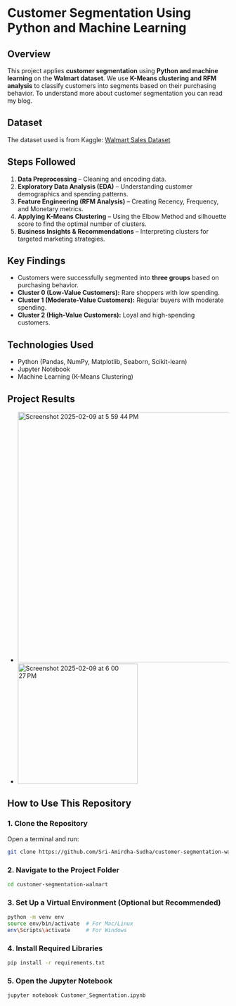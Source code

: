 
# Customer Segmentation Using Python and Machine Learning 

## Overview
This project applies **customer segmentation** using **Python and machine learning** on the **Walmart dataset**. We use **K-Means clustering and RFM analysis** to classify customers into segments based on their purchasing behavior. To understand more about customer segmentation you can read my blog.

## Dataset
The dataset used is from Kaggle: [Walmart Sales Dataset](https://www.kaggle.com/datasets/devarajv88/walmart-sales-dataset)

## Steps Followed
1. **Data Preprocessing** – Cleaning and encoding data.
2. **Exploratory Data Analysis (EDA)** – Understanding customer demographics and spending patterns.
3. **Feature Engineering (RFM Analysis)** – Creating Recency, Frequency, and Monetary metrics.
4. **Applying K-Means Clustering** – Using the Elbow Method and silhouette score to find the optimal number of clusters.
5. **Business Insights & Recommendations** – Interpreting clusters for targeted marketing strategies.

## Key Findings
- Customers were successfully segmented into **three groups** based on purchasing behavior.
- **Cluster 0 (Low-Value Customers):** Rare shoppers with low spending.
- **Cluster 1 (Moderate-Value Customers):** Regular buyers with moderate spending.
- **Cluster 2 (High-Value Customers):** Loyal and high-spending customers.

## Technologies Used
- Python (Pandas, NumPy, Matplotlib, Seaborn, Scikit-learn)
- Jupyter Notebook
- Machine Learning (K-Means Clustering)

## Project Results
- <img width="569" alt="Screenshot 2025-02-09 at 5 59 44 PM" src="https://github.com/user-attachments/assets/e8576cea-0871-4f32-bb15-1e3ffbc756c1" />
- <img width="273" alt="Screenshot 2025-02-09 at 6 00 27 PM" src="https://github.com/user-attachments/assets/c9c90bfb-a024-46a2-80dd-11c80ee9416f" />


## How to Use This Repository
### **1. Clone the Repository**  
Open a terminal and run:  
```bash
git clone https://github.com/Sri-Amirdha-Sudha/customer-segmentation-walmart.git
```
### **2. Navigate to the Project Folder** 
```bash
cd customer-segmentation-walmart
```
### **3. Set Up a Virtual Environment (Optional but Recommended)** 
```bash
python -m venv env
source env/bin/activate  # For Mac/Linux
env\Scripts\activate     # For Windows
```
### **4. Install Required Libraries** 
```bash
pip install -r requirements.txt
```
### **5. Open the Jupyter Notebook** 
```bash
jupyter notebook Customer_Segmentation.ipynb
```
